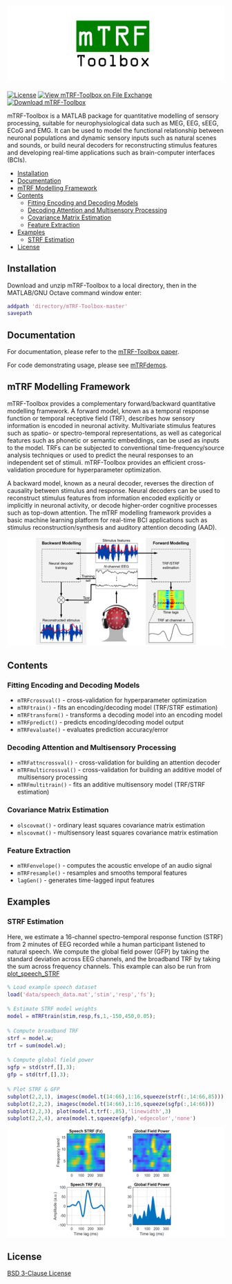 # <img src="docs/mTRF-Toolbox_logo.png">

[![License](https://img.shields.io/badge/License-BSD%203--Clause-blue.svg)](https://opensource.org/licenses/BSD-3-Clause)
[![View mTRF-Toolbox on File Exchange](https://www.mathworks.com/matlabcentral/images/matlab-file-exchange.svg)](https://www.mathworks.com/matlabcentral/fileexchange/74260-mtrf-toolbox)
[![Download mTRF-Toolbox](https://img.shields.io/sourceforge/dt/aespa.svg)](https://sourceforge.net/projects/aespa/files/latest/download)

mTRF-Toolbox is a MATLAB package for quantitative modelling of sensory processing, suitable for neurophysiological data such as MEG, EEG, sEEG, ECoG and EMG. It can be used to model the functional relationship between neuronal populations and dynamic sensory inputs such as natural scenes and sounds, or build neural decoders for reconstructing stimulus features and developing real-time applications such as brain-computer interfaces (BCIs).

- [Installation](#installation)
- [Documentation](#documentation)
- [mTRF Modelling Framework](#mtrf-modelling-framework)
- [Contents](#contents)
  - [Fitting Encoding and Decoding Models](#fitting-encoding-and-decoding-models)
  - [Decoding Attention and Multisensory Processing](#decoding-attention-and-multisensory-processing)
  - [Covariance Matrix Estimation](#covariance-matrix-estimation)
  - [Feature Extraction](#feature-extraction)
- [Examples](#examples)
  - [STRF Estimation](#strf-estimation)
- [License](#license)

## Installation
Download and unzip mTRF-Toolbox to a local directory, then in the MATLAB/GNU Octave command window enter:
```matlab
addpath 'directory/mTRF-Toolbox-master'
savepath
```

## Documentation
For documentation, please refer to the [mTRF-Toolbox paper](docs/Crosse_etal_FrontHumNeurosci_2016.pdf).

For code demonstrating usage, please see [mTRFdemos](mTRFdemos.m).

## mTRF Modelling Framework
mTRF-Toolbox provides a complementary forward/backward quantitative modelling framework. A forward model, known as a temporal response function or temporal receptive field (TRF), describes how sensory information is encoded in neuronal activity. Multivariate stimulus features such as spatio- or spectro-temporal representations, as well as categorical features such as phonetic or semantic embeddings, can be used as inputs to the model. TRFs can be subjected to conventional time-frequency/source analysis techniques or used to predict the neural responses to an independent set of stimuli. mTRF-Toolbox provides an efficient cross-validation procedure for hyperparameter optimization.

A backward model, known as a neural decoder, reverses the direction of causality between stimulus and response. Neural decoders can be used to reconstruct stimulus features from information encoded explicitly or implicitly in neuronal activity, or decode higher-order cognitive processes such as top-down attention. The mTRF modelling framework provides a basic machine learning platform for real-time BCI applications such as stimulus reconstruction/synthesis and auditory attention decoding (AAD).

<div align="center">
  <img src="docs/mTRF_modelling_framework.PNG">
</div>

## Contents
### Fitting Encoding and Decoding Models
* `mTRFcrossval()` - cross-validation for hyperparameter optimization
* `mTRFtrain()` - fits an encoding/decoding model (TRF/STRF estimation)
* `mTRFtransform()` - transforms a decoding model into an encoding model
* `mTRFpredict()` - predicts encoding/decoding model output
* `mTRFevaluate()` - evaluates prediction accuracy/error

### Decoding Attention and Multisensory Processing
* `mTRFattncrossval()` - cross-validation for building an attention decoder
* `mTRFmulticrossval()` - cross-validation for building an additive model of multisensory processing
* `mTRFmultitrain()` - fits an additive multisensory model (TRF/STRF estimation)

### Covariance Matrix Estimation
* `olscovmat()` - ordinary least squares covariance matrix estimation
* `mlscovmat()` - multisensory least squares covariance matrix estimation

### Feature Extraction
* `mTRFenvelope()` - computes the acoustic envelope of an audio signal
* `mTRFresample()` - resamples and smooths temporal features
* `lagGen()` - generates time-lagged input features

## Examples
### STRF Estimation
Here, we estimate a 16-channel spectro-temporal response function (STRF) from 2 minutes of EEG recorded while a human participant listened to natural speech. We compute the global field power (GFP) by taking the standard deviation across EEG channels, and the broadband TRF by taking the sum across frequency channels. This example can also be run from [plot_speech_STRF](examples/plot_speech_strf.m)

```matlab
% Load example speech dataset
load('data/speech_data.mat','stim','resp','fs');       

% Estimate STRF model weights
model = mTRFtrain(stim,resp,fs,1,-150,450,0.05);

% Compute broadband TRF
strf = model.w;
trf = sum(model.w);

% Compute global field power
sgfp = std(strf,[],3);
gfp = std(trf,[],3);

% Plot STRF & GFP
subplot(2,2,1), imagesc(model.t(14:66),1:16,squeeze(strf(:,14:66,85))))  
subplot(2,2,2), imagesc(model.t(14:66),1:16,squeeze(sgfp(:,14:66)))
subplot(2,2,3), plot(model.t,trf(:,85),'linewidth',3)
subplot(2,2,4), area(model.t,squeeze(gfp),'edgecolor','none')
```

<img src="docs/STRF_example.PNG">

## License
[BSD 3-Clause License](LICENSE)
